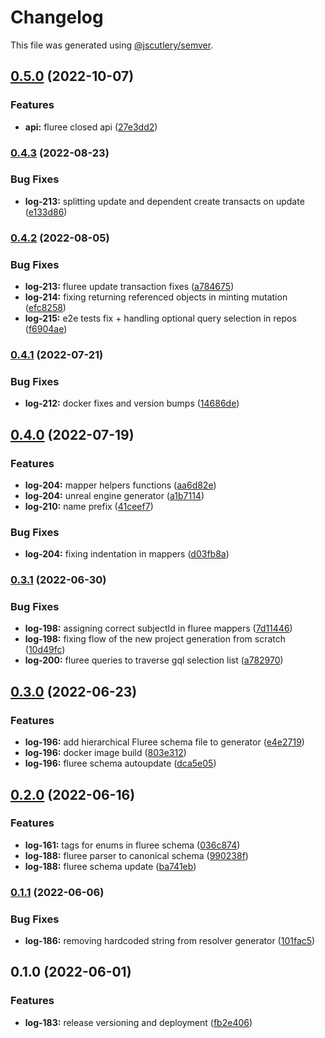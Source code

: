 # Changelog

This file was generated using [@jscutlery/semver](https://github.com/jscutlery/semver).

## [0.5.0](https://github.com/ikigai-github/logosphere/compare/sdk-0.4.3...sdk-0.5.0) (2022-10-07)

### Features

- **api:** fluree closed api ([27e3dd2](https://github.com/ikigai-github/logosphere/commit/27e3dd2507c3e775eb97a81416f8dca30f7a60e9))

### [0.4.3](https://github.com/ikigai-github/logosphere/compare/sdk-0.4.2...sdk-0.4.3) (2022-08-23)

### Bug Fixes

- **log-213:** splitting update and dependent create transacts on update ([e133d86](https://github.com/ikigai-github/logosphere/commit/e133d8621b74cab0ee307ef4df7398685c5b12f5))

### [0.4.2](https://github.com/ikigai-github/logosphere/compare/sdk-0.4.1...sdk-0.4.2) (2022-08-05)

### Bug Fixes

- **log-213:** fluree update transaction fixes ([a784675](https://github.com/ikigai-github/logosphere/commit/a784675c8b90f588def4898b95c30cd485ad7630))
- **log-214:** fixing returning referenced objects in minting mutation ([efc8258](https://github.com/ikigai-github/logosphere/commit/efc8258ea7ba29a4f93827a4f638071a09afd1ea))
- **log-215:** e2e tests fix + handling optional query selection in repos ([f6904ae](https://github.com/ikigai-github/logosphere/commit/f6904ae050532ed62f27a2193b7cb87f76798048))

### [0.4.1](https://github.com/ikigai-github/logosphere/compare/sdk-0.4.0...sdk-0.4.1) (2022-07-21)

### Bug Fixes

- **log-212:** docker fixes and version bumps ([14686de](https://github.com/ikigai-github/logosphere/commit/14686de6b7a84b893d90522ac81447961e4e206b))

## [0.4.0](https://github.com/ikigai-github/logosphere/compare/sdk-0.3.1...sdk-0.4.0) (2022-07-19)

### Features

- **log-204:** mapper helpers functions ([aa6d82e](https://github.com/ikigai-github/logosphere/commit/aa6d82edfea9e574c55af7ad74449428159ccfab))
- **log-204:** unreal engine generator ([a1b7114](https://github.com/ikigai-github/logosphere/commit/a1b711486e125f7857211f2b2199a8015448d554))
- **log-210:** name prefix ([41ceef7](https://github.com/ikigai-github/logosphere/commit/41ceef7eabccff0f850a533733e93ef9f55e532f))

### Bug Fixes

- **log-204:** fixing indentation in mappers ([d03fb8a](https://github.com/ikigai-github/logosphere/commit/d03fb8a19b616b938f8a04a943d50718643355a8))

### [0.3.1](https://github.com/ikigai-github/logosphere/compare/sdk-0.3.0...sdk-0.3.1) (2022-06-30)

### Bug Fixes

- **log-198:** assigning correct subjectId in fluree mappers ([7d11446](https://github.com/ikigai-github/logosphere/commit/7d11446decee4fd8ad5146c42ea3252ee918b9d4))
- **log-198:** fixing flow of the new project generation from scratch ([10d49fc](https://github.com/ikigai-github/logosphere/commit/10d49fc30ab6c30fe9fde293a269e2f67a5f2a6c))
- **log-200:** fluree queries to traverse gql selection list ([a782970](https://github.com/ikigai-github/logosphere/commit/a7829709ebfa6a01c4766120426ee2de26fcf655))

## [0.3.0](https://github.com/ikigai-github/logosphere/compare/sdk-0.2.0...sdk-0.3.0) (2022-06-23)

### Features

- **log-196:** add hierarchical Fluree schema file to generator ([e4e2719](https://github.com/ikigai-github/logosphere/commit/e4e2719d0dfeb6019bfb7497463976cac02efe63))
- **log-196:** docker image build ([803e312](https://github.com/ikigai-github/logosphere/commit/803e312b6ae43af148922e07272dc01df50f0365))
- **log-196:** fluree schema autoupdate ([dca5e05](https://github.com/ikigai-github/logosphere/commit/dca5e059f079a6e24b709259167ba158ca1403c6))

## [0.2.0](https://github.com/ikigai-github/logosphere/compare/sdk-0.1.1...sdk-0.2.0) (2022-06-16)

### Features

- **log-161:** tags for enums in fluree schema ([036c874](https://github.com/ikigai-github/logosphere/commit/036c874d804b19db95ae993c661ec22a28b07407))
- **log-188:** fluree parser to canonical schema ([990238f](https://github.com/ikigai-github/logosphere/commit/990238f375ef7ec4ade88c72bb3519d140d8578d))
- **log-188:** fluree schema update ([ba741eb](https://github.com/ikigai-github/logosphere/commit/ba741eb43e48576ab294d89dad63389d35b8dc42))

### [0.1.1](https://github.com/ikigai-github/logosphere/compare/sdk-0.1.0...sdk-0.1.1) (2022-06-06)

### Bug Fixes

- **log-186:** removing hardcoded string from resolver generator ([101fac5](https://github.com/ikigai-github/logosphere/commit/101fac562d883ae00757f95885fedd76c1785fb3))

## 0.1.0 (2022-06-01)

### Features

- **log-183:** release versioning and deployment ([fb2e406](https://github.com/ikigai-github/logosphere/commit/fb2e4060161d0069c13ac8508982c36b3a7bbabb))
